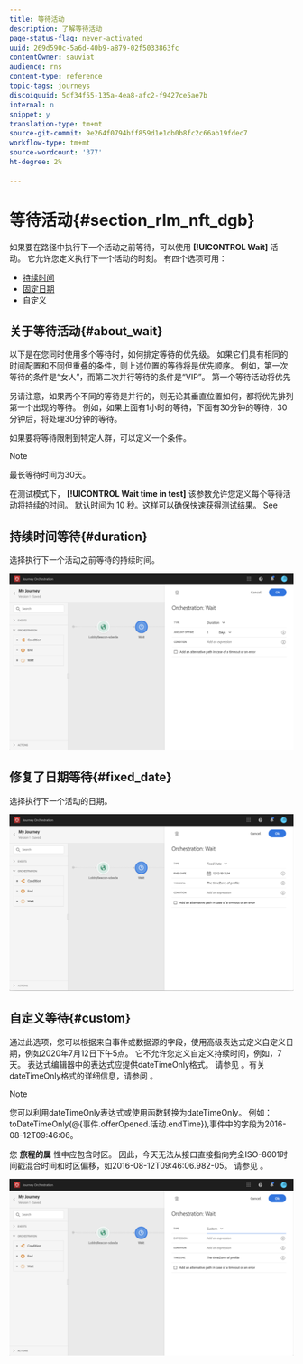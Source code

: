 ```yaml
---
title: 等待活动
description: 了解等待活动
page-status-flag: never-activated
uuid: 269d590c-5a6d-40b9-a879-02f5033863fc
contentOwner: sauviat
audience: rns
content-type: reference
topic-tags: journeys
discoiquuid: 5df34f55-135a-4ea8-afc2-f9427ce5ae7b
internal: n
snippet: y
translation-type: tm+mt
source-git-commit: 9e264f0794bff859d1e1db0b8fc2c66ab19fdec7
workflow-type: tm+mt
source-wordcount: '377'
ht-degree: 2%

---
```



# 等待活动{#section_rlm_nft_dgb}

如果要在路径中执行下一个活动之前等待，可以使用 **[!UICONTROL Wait]** 活动。 它允许您定义执行下一个活动的时刻。 有四个选项可用：

* [持续时间](#duration)
* [固定日期](#fixed_date)
* [自定义](#custom)

<!--* [Email send time optimization](#email_send_time_optimization)-->

## 关于等待活动{#about_wait}

以下是在您同时使用多个等待时，如何排定等待的优先级。 如果它们具有相同的时间配置和不同但重叠的条件，则上述位置的等待将是优先顺序。 例如，第一次等待的条件是“女人”，而第二次并行等待的条件是“VIP”。 第一个等待活动将优先

另请注意，如果两个不同的等待是并行的，则无论其垂直位置如何，都将优先排列第一个出现的等待。 例如，如果上面有1小时的等待，下面有30分钟的等待，30分钟后，将处理30分钟的等待。

如果要将等待限制到特定人群，可以定义一个条件。

>[!NOTE]
>
>最长等待时间为30天。
>
>在测试模式下， **[!UICONTROL Wait time in test]** 该参数允许您定义每个等待活动将持续的时间。 默认时间为 10 秒。这样可以确保快速获得测试结果。 See [](../building-journeys/testing-the-journey.md)

## 持续时间等待{#duration}

选择执行下一个活动之前等待的持续时间。

![](../assets/journey55.png)

## 修复了日期等待{#fixed_date}

选择执行下一个活动的日期。

![](../assets/journey56.png)

## 自定义等待{#custom}

通过此选项，您可以根据来自事件或数据源的字段，使用高级表达式定义自定义日期，例如2020年7月12日下午5点。 它不允许您定义自定义持续时间，例如，7天。 表达式编辑器中的表达式应提供dateTimeOnly格式。 请参见 [](../expression/expressionadvanced.md)。有关dateTimeOnly格式的详细信息，请参阅 [](../expression/data-types.md)。

>[!NOTE]
>
>您可以利用dateTimeOnly表达式或使用函数转换为dateTimeOnly。 例如：toDateTimeOnly(@{事件.offerOpened.活动.endTime}),事件中的字段为2016-08-12T09:46:06。
>
>您 **旅程的属** 性中应包含时区。 因此，今天无法从接口直接指向完全ISO-8601时间戳混合时间和时区偏移，如2016-08-12T09:46:06.982-05。 请参见 [](../building-journeys/timezone-management.md)。

![](../assets/journey57.png)

<!--## Email send time optimization{#email_send_time_optimization}

>[!CAUTION]
>
>The email send time optimization capability is only available to customers who use the [Adobe Experience Platform Data Connector](https://docs.adobe.com/content/help/en/campaign-standard/using/developing/mapping-campaign-and-aep-data/aep-about-data-connector.html).

This type of wait uses a score calculated in the Adobe Experience Platform. The score calculates the propensity to click or open an email in the future based on past behavior. Note that the algorithm calculating the score needs a certain amount of data to work. As a result, when it does not have enough data, the default wait time will apply. At publication time, you’ll be notified that the default time applies.

>[!NOTE]
>
>The first event of your journey must have a namespace.
>
>This capability is only available after an **[!UICONTROL Email]** activity. You need to have Adobe Campaign Standard.

1. In the **[!UICONTROL Amount of time]** field, define the number of hours to consider to optimize email sending.
1. In the **[!UICONTROL Optimization type]** field, choose if the optimization should increase clicks or opens.
1. In the **[!UICONTROL Default time]** field, define the default time to wait if the predictive send time score is not available.

    >[!NOTE]
    >
    >Note that the send time score can be unavailable because there is not enough data to perform the calculation. In this case, you will be informed, at publication time, that the default time applies.

![](../assets/journey57bis.png)-->

